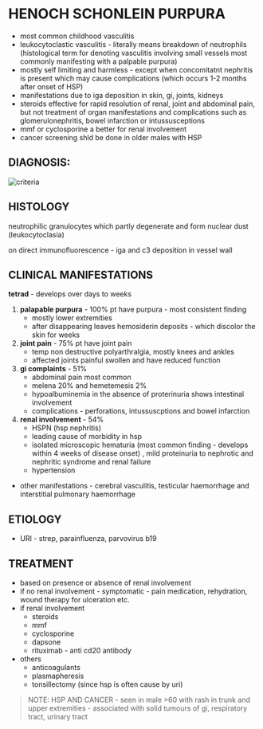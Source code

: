 # HENOCH SCHONLEIN PURPURA

- most common childhood vasculitis 
- leukocytoclastic vasculitis - literally means breakdown of neutrophils (histological term for denoting vasculitis involving small vessels most commonly manifesting with a palpable purpura)
- mostly self limiting and harmless - except when concomitatnt nephritis is present which may cause complications (which occurs 1-2 months after onset of HSP)
- manifestations due to iga deposition in skin, gi, joints, kidneys
- steroids effective for rapid resolution of renal, joint and abdominal pain, but not treatment of organ manifestations and complications such as glomerulonephritis, bowel infarction or intussusceptions
- mmf or cyclosporine a better for renal involvement
- cancer screening shld be done in older males with HSP

## DIAGNOSIS:

![criteria](./hsp_criteria.png)

## HISTOLOGY

neutrophilic granulocytes which partly degenerate and form nuclear dust (leukocytoclasia)

on direct immunofluorescence - iga and c3 deposition in vessel wall

## CLINICAL MANIFESTATIONS 

**tetrad** - develops over days to weeks
1. **palapable purpura** - 100% pt have purpura - most consistent finding 
	* mostly lower extremities
	* after disappearing leaves hemosiderin deposits - which discolor the skin for weeks
2. **joint pain** - 75% pt have joint pain
	* temp non destructive polyarthralgia, mostly knees and ankles
	* affected joints painful swollen and have reduced function
3. **gi complaints** - 51%
	* abdominal pain most common
	* melena 20% and hemetemesis 2%
	* hypoalbuminemia in the absence of proterinuria shows intestinal involvement
	* complications - perforations, intussuscptions and bowel infarction
4. **renal involvement** - 54%
	* HSPN (hsp nephritis)
	* leading cause of morbidity in hsp
	* isolated microscopic hematuria (most common finding - develops within 4 weeks of disease onset) , mild proteinuria to nephrotic and nephritic syndrome and renal failure
	* hypertension 

- other manifestations -  cerebral vasculitis, testicular haemorrhage
and interstitial pulmonary haemorrhage 

## ETIOLOGY

- URI - strep, parainfluenza, parvovirus b19

## TREATMENT 

- based on presence or absence of renal involvement
- if no renal involvement - symptomatic - pain medication, rehydration, wound therapy for ulceration etc.
- if renal involvement
	* steroids
	* mmf
	* cyclosporine
	* dapsone
	* rituximab - anti cd20 antibody
- others 
	* anticoagulants
	* plasmapheresis
	* tonsillectomy (since hsp is often cause by uri)

> NOTE: HSP AND CANCER - seen in male >60 with rash in trunk and upper extremities - associated with solid tumours of gi, respiratory tract, urinary tract
